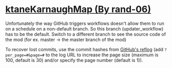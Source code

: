 # [ktaneKarnaughMap (By rand-06)](https://github.com/rand-06/ktaneKarnaughMap)

Unfortunately the way GitHub triggers workflows doesn't allow them to run on a schedule on a non-default branch. So this branch (updater_workflow) has to be the default. Switch to a different branch to see the source code of the mod (for ex. master -> the master branch of the mod)

To recover lost commits, use the commit hashes from [GitHub's reflog](https://api.github.com/repos/KtaneModules/ktaneKarnaughMap-rand-06/events) (add `?per_page=#&page=#` to the log URL to increase the page size (maximum is 100, default is 30) and/or specify the page number (default is 1)).
